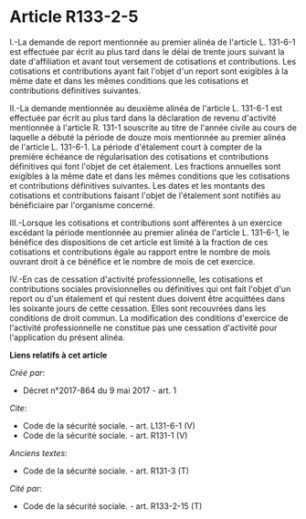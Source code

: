 # Article R133-2-5

I.-La demande de report mentionnée au premier alinéa de l'article L. 131-6-1 est effectuée par écrit au plus tard dans le
délai de trente jours suivant la date d'affiliation et avant tout versement de cotisations et contributions. Les cotisations
et contributions ayant fait l'objet d'un report sont exigibles à la même date et dans les mêmes conditions que les
cotisations et contributions définitives suivantes. 

II.-La demande mentionnée au deuxième alinéa de l'article L. 131-6-1 est effectuée par écrit au plus tard dans la déclaration
de revenu d'activité mentionnée à l'article R. 131-1 souscrite au titre de l'année civile au cours de laquelle a débuté la
période de douze mois mentionnée au premier alinéa de l'article L. 131-6-1. La période d'étalement court à compter de la
première échéance de régularisation des cotisations et contributions définitives qui font l'objet de cet étalement. Les
fractions annuelles sont exigibles à la même date et dans les mêmes conditions que les cotisations et contributions
définitives suivantes. Les dates et les montants des cotisations et contributions faisant l'objet de l'étalement sont
notifiés au bénéficiaire par l'organisme concerné. 

III.-Lorsque les cotisations et contributions sont afférentes à un exercice excédant la période mentionnée au premier alinéa
de l'article L. 131-6-1, le bénéfice des dispositions de cet article est limité à la fraction de ces cotisations et
contributions égale au rapport entre le nombre de mois ouvrant droit à ce bénéfice et le nombre de mois de cet exercice. 

IV.-En cas de cessation d'activité professionnelle, les cotisations et contributions sociales provisionnelles ou définitives
qui ont fait l'objet d'un report ou d'un étalement et qui restent dues doivent être acquittées dans les soixante jours de
cette cessation. Elles sont recouvrées dans les conditions de droit commun. La modification des conditions d'exercice de
l'activité professionnelle ne constitue pas une cessation d'activité pour l'application du présent alinéa.

**Liens relatifs à cet article**

_Créé par_:

  - Décret n°2017-864 du 9 mai 2017 - art. 1

_Cite_:

  - Code de la sécurité sociale. - art. L131-6-1 (V)
  - Code de la sécurité sociale. - art. R131-1 (V)

_Anciens textes_:

  - Code de la sécurité sociale. - art. R131-3 (T)

_Cité par_:

  - Code de la sécurité sociale. - art. R133-2-15 (T)
